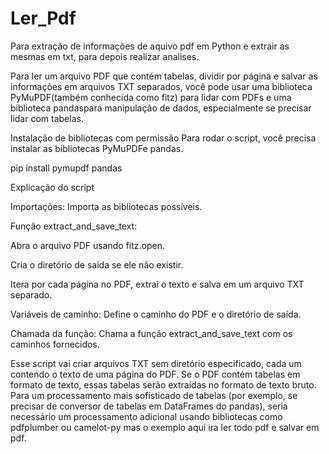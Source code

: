 # Ler_Pdf
Para extração de informações de aquivo pdf em Python e extrair as mesmas em txt, para depois realizar analises.

Para ler um arquivo PDF que contém tabelas, dividir por página e salvar as informações em arquivos TXT separados, você pode usar uma biblioteca PyMuPDF(também conhecida como fitz) para lidar com PDFs e uma biblioteca pandaspara manipulação de dados, especialmente se precisar lidar com tabelas.


Instalação de bibliotecas com permissão
Para rodar o script, você precisa instalar as bibliotecas PyMuPDFe pandas.

pip install pymupdf pandas


Explicação do script

Importações: Importa as bibliotecas possíveis.

Função extract_and_save_text:

Abra o arquivo PDF usando fitz.open.

Cria o diretório de saída se ele não existir.

Itera por cada página no PDF, extrai o texto e salva em um arquivo TXT separado.

Variáveis ​​de caminho: Define o caminho do PDF e o diretório de saída.

Chamada da função: Chama a função extract_and_save_text com os caminhos fornecidos.

Esse script vai criar arquivos TXT sem diretório especificado, cada um contendo o texto de uma página do PDF. 
Se o PDF contém tabelas em formato de texto, essas tabelas serão extraídas no formato de texto bruto. 
Para um processamento mais sofisticado de tabelas (por exemplo, se precisar de conversor de tabelas em DataFrames do pandas), seria necessário um processamento adicional usando bibliotecas como pdfplumber ou camelot-py mas o exemplo aqui ira ler todo pdf e salvar em pdf.

